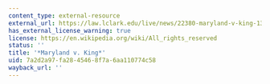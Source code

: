 ```yaml
---
content_type: external-resource
external_url: https://law.lclark.edu/live/news/22380-maryland-v-king-133-s-ct-1958-2013
has_external_license_warning: true
license: https://en.wikipedia.org/wiki/All_rights_reserved
status: ''
title: '*Maryland v. King*'
uid: 7a2d2a97-fa28-4546-8f7a-6aa110774c58
wayback_url: ''
---
```

